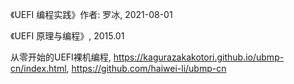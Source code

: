

《UEFI 编程实践》作者: 罗冰, 2021-08-01

《UEFI 原理与编程》, 2015.01

从零开始的UEFI裸机编程, https://kagurazakakotori.github.io/ubmp-cn/index.html, https://github.com/haiwei-li/ubmp-cn

